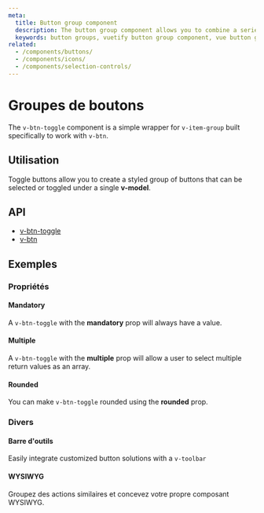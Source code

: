```yaml
---
meta:
  title: Button group component
  description: The button group component allows you to combine a series of selectable buttons together in a single-line.
  keywords: button groups, vuetify button group component, vue button group component
related:
  - /components/buttons/
  - /components/icons/
  - /components/selection-controls/
---
```


# Groupes de boutons

The `v-btn-toggle` component is a simple wrapper for `v-item-group` built specifically to work with `v-btn`.

<entry-ad />

## Utilisation

Toggle buttons allow you to create a styled group of buttons that can be selected or toggled under a single **v-model**.

<example file="v-btn-toggle/usage" />

## API

- [v-btn-toggle](/api/v-btn-toggle)
- [v-btn](/api/v-btn)

<inline-api page="components/button-groups" />

## Exemples

### Propriétés

#### Mandatory

A `v-btn-toggle` with the **mandatory** prop will always have a value.

<example file="v-btn-toggle/prop-mandatory" />

#### Multiple

A `v-btn-toggle` with the **multiple** prop will allow a user to select multiple return values as an array.

<example file="v-btn-toggle/prop-multiple" />

#### Rounded

You can make `v-btn-toggle` rounded using the **rounded** prop.

<example file="v-btn-toggle/prop-rounded" />

### Divers

#### Barre d'outils

Easily integrate customized button solutions with a `v-toolbar`

<example file="v-btn-toggle/misc-toolbar" />

#### WYSIWYG

Groupez des actions similaires et concevez votre propre composant WYSIWYG.

<example file="v-btn-toggle/misc-wysiwyg" />

<backmatter />
